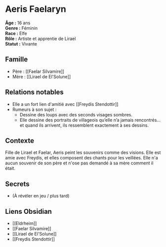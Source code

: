 # Aeris Faelaryn

**Âge :** 16 ans  
**Genre :** Féminin  
**Race :** Elfe  
**Rôle :** Artiste et apprentie de Lirael  
**Statut :** Vivante

## Famille
- Père : [[Faelar Silvamire]]
- Mère : [[Lirael de El'Solune]]

## Relations notables
- Elle a un fort lien d'amitié avec [[Freydis Stendottir]]
- Rumeurs à son sujet :
	- Dessine des loups avec des seconds visages sombres.
	- Elle dessine des portraits de villageois qu’elle n’a jamais rencontrés… et quand ils arrivent, ils ressemblent exactement à ses dessins.

## Contexte
Fille de Lirael et Faelar, Aeris peint les souvenirs comme des visions. Elle est amie avec Freydis, et elles composent des chants pour les veillées. Elle n'a aucun souvenir de son père et n'ose pas demandé à sa mère comment il était.

## Secrets
- (À révéler en jeu / plus tard)

## Liens Obsidian
- [[Eldrheim]]
- [[Faelar Silvamire]]
- [[Lirael de El'Solune]]
- [[Freydis Stendottir]]
